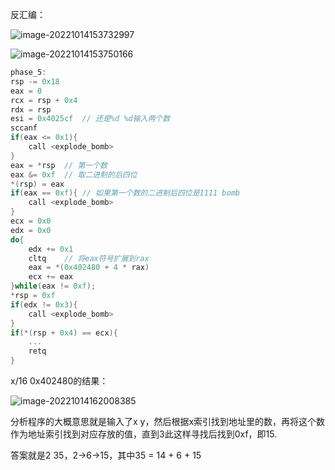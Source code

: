 反汇编：

![image-20221014153732997](C:\Users\steve\AppData\Roaming\Typora\typora-user-images\image-20221014153732997.png)

![image-20221014153750166](C:\Users\steve\AppData\Roaming\Typora\typora-user-images\image-20221014153750166.png)

```c++
phase_5:
rsp -= 0x18
eax = 0
rcx = rsp + 0x4
rdx = rsp
esi = 0x4025cf	// 还是%d %d输入两个数
sccanf
if(eax <= 0x1){
    call <explode_bomb>
}
eax = *rsp	// 第一个数
eax &= 0xf	// 取二进制的后四位
*(rsp) = eax
if(eax == 0xf){	// 如果第一个数的二进制后四位是1111 bomb
    call <explode_bomb>
}
ecx = 0x0
edx = 0x0
do{
    edx += 0x1
    cltq	// 将eax符号扩展到rax
    eax = *(0x402480 + 4 * rax)
    ecx += eax
}while(eax != 0xf);
*rsp = 0xf
if(edx != 0x3){
    call <explode_bomb>
}
if(*(rsp + 0x4) == ecx){
	...
    retq
}
```

x/16 0x402480的结果：

![image-20221014162008385](C:\Users\steve\AppData\Roaming\Typora\typora-user-images\image-20221014162008385.png)

分析程序的大概意思就是输入了x y，然后根据x索引找到地址里的数，再将这个数作为地址索引找到对应存放的值，直到3此这样寻找后找到0xf，即15.

答案就是2 35，2->6->15，其中35 = 14 + 6 + 15